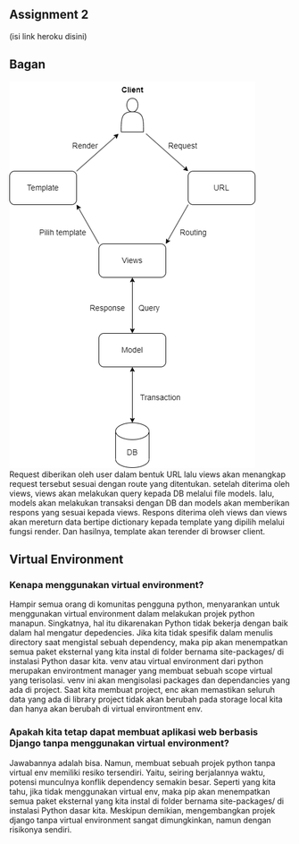 ## Assignment 2

(isi link heroku disini)

## Bagan
![Bagan](../static/diagram.png?raw=true)<br>
Request diberikan oleh user dalam bentuk URL lalu views akan menangkap request tersebut sesuai dengan route yang ditentukan. setelah diterima oleh views, views akan melakukan query kepada DB melalui file models. lalu, models akan melakukan transaksi dengan DB dan models akan memberikan respons yang sesuai kepada views. Respons diterima oleh views dan views akan mereturn data bertipe dictionary kepada template yang dipilih melalui fungsi render. Dan hasilnya, template akan terender di browser client.
<br>

## Virtual Environment
### Kenapa menggunakan virtual environment?
Hampir semua orang di komunitas pengguna python, menyarankan untuk menggunakan virtual environment dalam melakukan projek python manapun. Singkatnya, hal itu dikarenakan Python tidak bekerja dengan baik dalam hal mengatur depedencies. Jika kita tidak spesifik dalam menulis directory saat mengistal sebuah dependency, maka pip akan menempatkan semua paket eksternal yang kita instal di folder bernama site-packages/ di instalasi Python dasar kita. venv atau virtual environment dari python merupakan environtment manager yang membuat sebuah scope virtual yang terisolasi. venv ini akan mengisolasi packages dan dependancies yang ada di project. Saat kita membuat project, enc akan memastikan seluruh data yang ada di library project tidak akan berubah pada storage local kita dan hanya akan berubah di virtual environtment env.

### Apakah kita tetap dapat membuat aplikasi web berbasis Django tanpa menggunakan virtual environment?
Jawabannya adalah bisa. Namun, membuat sebuah projek python tanpa virtual env memiliki resiko tersendiri. Yaitu, seiring berjalannya waktu, potensi munculnya konflik dependency semakin besar. Seperti yang kita tahu, jika tidak menggunakan virtual env, maka pip akan menempatkan semua paket eksternal yang kita instal di folder bernama site-packages/ di instalasi Python dasar kita. Meskipun demikian, mengembangkan projek django tanpa virtual environment sangat dimungkinkan, namun dengan risikonya sendiri.


